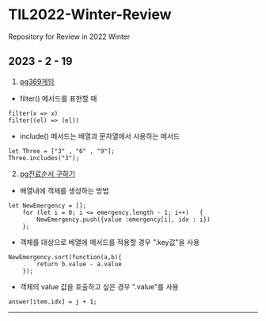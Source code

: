 # TIL2022-Winter-Review
Repository for Review in 2022 Winter

## 2023 - 2 - 19
1. [pg369게임](https://github.com/ThovenhairWorrior/TIL2022-Winter-Review/blob/main/rv2023-2-19/pg369%EA%B2%8C%EC%9E%84.js)

- filter() 메서드를 표현할 때

```
filter(x => x) 
filter((el) => (el))
```

- include() 메서드는 배열과 문자열에서 사용하는 메서드
```
let Three = ["3" , "6" , "9"];
Three.includes("3");
```


2. [pg진료순서 구하기](https://github.com/ThovenhairWorrior/TIL2022-Winter-Review/blob/main/rv2023-2-19/pg%EC%A7%84%EB%A3%8C%EC%88%9C%EC%84%9C%20%EA%B5%AC%ED%95%98%EA%B8%B0.js)

- 배열내에 객체를 생성하는 방법
```
let NewEmergency = [];
    for (let i = 0; i <= emergency.length - 1; i++)   {
        NewEmergency.push({value :emergency[i], idx : i})
    };
```

- 객체를 대상으로 베열에 메서드를 적용할 경우 ".key값"을 사용
```
NewEmergency.sort(function(a,b){
        return b.value - a.value
    });
```

- 객체의 value 값을 호출하고 싶은 경우 ".value"를 사용
```
answer[item.idx] = j + 1;
```
----------------






